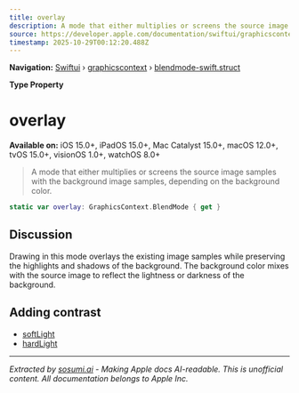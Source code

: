 ```yaml
---
title: overlay
description: A mode that either multiplies or screens the source image samples with the background image samples, depending on the background color.
source: https://developer.apple.com/documentation/swiftui/graphicscontext/blendmode-swift.struct/overlay
timestamp: 2025-10-29T00:12:20.488Z
---
```


**Navigation:** [Swiftui](/documentation/swiftui) › [graphicscontext](/documentation/swiftui/graphicscontext) › [blendmode-swift.struct](/documentation/swiftui/graphicscontext/blendmode-swift.struct)

**Type Property**

# overlay

**Available on:** iOS 15.0+, iPadOS 15.0+, Mac Catalyst 15.0+, macOS 12.0+, tvOS 15.0+, visionOS 1.0+, watchOS 8.0+

> A mode that either multiplies or screens the source image samples with the background image samples, depending on the background color.

```swift
static var overlay: GraphicsContext.BlendMode { get }
```

## Discussion

Drawing in this mode overlays the existing image samples while preserving the highlights and shadows of the background. The background color mixes with the source image to reflect the lightness or darkness of the background.

## Adding contrast

- [softLight](/documentation/swiftui/graphicscontext/blendmode-swift.struct/softlight)
- [hardLight](/documentation/swiftui/graphicscontext/blendmode-swift.struct/hardlight)

---

*Extracted by [sosumi.ai](https://sosumi.ai) - Making Apple docs AI-readable.*
*This is unofficial content. All documentation belongs to Apple Inc.*
